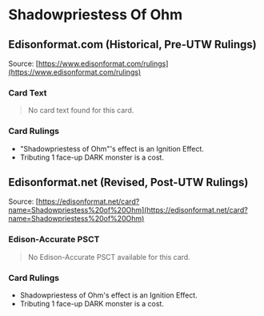 # Shadowpriestess Of Ohm

## Edisonformat.com (Historical, Pre-UTW Rulings)

Source: [https://www.edisonformat.com/rulings](https://www.edisonformat.com/rulings)

### Card Text

> No card text found for this card.

### Card Rulings

*   "Shadowpriestess of Ohm"'s effect is an Ignition Effect.
*   Tributing 1 face-up DARK monster is a cost.

## Edisonformat.net (Revised, Post-UTW Rulings)

Source: [https://edisonformat.net/card?name=Shadowpriestess%20of%20Ohm](https://edisonformat.net/card?name=Shadowpriestess%20of%20Ohm)

### Edison-Accurate PSCT

> No Edison-Accurate PSCT available for this card.

### Card Rulings

*   Shadowpriestess of Ohm's effect is an Ignition Effect.
*   Tributing 1 face-up DARK monster is a cost.
            
